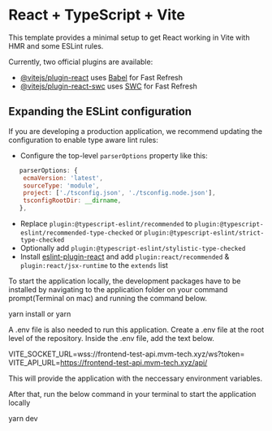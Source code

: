 # React + TypeScript + Vite

This template provides a minimal setup to get React working in Vite with HMR and some ESLint rules.

Currently, two official plugins are available:

- [@vitejs/plugin-react](https://github.com/vitejs/vite-plugin-react/blob/main/packages/plugin-react/README.md) uses [Babel](https://babeljs.io/) for Fast Refresh
- [@vitejs/plugin-react-swc](https://github.com/vitejs/vite-plugin-react-swc) uses [SWC](https://swc.rs/) for Fast Refresh

## Expanding the ESLint configuration

If you are developing a production application, we recommend updating the configuration to enable type aware lint rules:

- Configure the top-level `parserOptions` property like this:

```js
   parserOptions: {
    ecmaVersion: 'latest',
    sourceType: 'module',
    project: ['./tsconfig.json', './tsconfig.node.json'],
    tsconfigRootDir: __dirname,
   },
```

- Replace `plugin:@typescript-eslint/recommended` to `plugin:@typescript-eslint/recommended-type-checked` or `plugin:@typescript-eslint/strict-type-checked`
- Optionally add `plugin:@typescript-eslint/stylistic-type-checked`
- Install [eslint-plugin-react](https://github.com/jsx-eslint/eslint-plugin-react) and add `plugin:react/recommended` & `plugin:react/jsx-runtime` to the `extends` list

<!-- Application Configuration -->

To start the application locally, the development packages have to be installed by navigating to the application folder on your command prompt(Terminal on mac) and running the command below.

yarn install
or
yarn

A .env file is also needed to run this application.
Create a .env file at the root level of the repository.
Inside the .env file, add the text below.

VITE_SOCKET_URL=wss://frontend-test-api.mvm-tech.xyz/ws?token=
VITE_API_URL=https://frontend-test-api.mvm-tech.xyz/api/

This will provide the application with the neccessary environment variables.

After that, run the below command in your terminal to start the application locally

yarn dev
